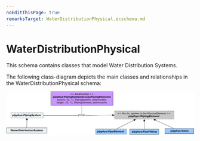 ```yaml
---
noEditThisPage: true
remarksTarget: WaterDistributionPhysical.ecschema.md
---
```


# WaterDistributionPhysical

This schema contains classes that model Water Distribution Systems.

The following class-diagram depicts the main classes and relationships in the WaterDistributionPhysical schema:

![System classes](./media/WaterDistributionPhysical-system_classes.png)